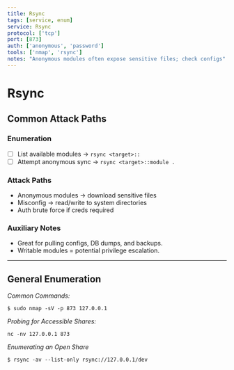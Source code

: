 ```yaml
---
title: Rsync
tags: [service, enum]
service: Rsync
protocol: ['tcp']
port: [873]
auth: ['anonymous', 'password']
tools: ['nmap', 'rsync']
notes: "Anonymous modules often expose sensitive files; check configs"
---
```


# Rsync

## Common Attack Paths

### Enumeration
- [ ] List available modules → `rsync <target>::`
- [ ] Attempt anonymous sync → `rsync <target>::module .`

### Attack Paths
- Anonymous modules → download sensitive files
- Misconfig → read/write to system directories
- Auth brute force if creds required

### Auxiliary Notes
- Great for pulling configs, DB dumps, and backups.
- Writable modules = potential privilege escalation.

---

## General Enumeration

*Common Commands:*

`$ sudo nmap -sV -p 873 127.0.0.1`

*Probing for Accessible Shares:*

`nc -nv 127.0.0.1 873`

*Enumerating an Open Share*

`$ rsync -av --list-only rsync://127.0.0.1/dev`